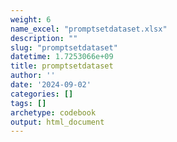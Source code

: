```yaml
---
weight: 6
name_excel: "promptsetdataset.xlsx"
description: ""
slug: "promptsetdataset"
datetime: 1.7253066e+09
title: promptsetdataset
author: ''
date: '2024-09-02'
categories: []
tags: []
archetype: codebook
output: html_document
---
```


<div class="tabcontent"></div>
